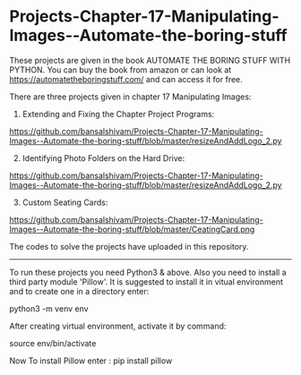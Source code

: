 # Projects-Chapter-17-Manipulating-Images--Automate-the-boring-stuff

These projects are given in the book AUTOMATE THE BORING STUFF WITH PYTHON. You can buy the book from amazon or can look at https://automatetheboringstuff.com/ and can access it for free.

There are three projects given in chapter 17 Manipulating Images:
1. Extending and Fixing the Chapter Project Programs:

https://github.com/bansalshivam/Projects-Chapter-17-Manipulating-Images--Automate-the-boring-stuff/blob/master/resizeAndAddLogo_2.py

2. Identifying Photo Folders on the Hard Drive:

https://github.com/bansalshivam/Projects-Chapter-17-Manipulating-Images--Automate-the-boring-stuff/blob/master/resizeAndAddLogo_2.py

3. Custom Seating Cards:

https://github.com/bansalshivam/Projects-Chapter-17-Manipulating-Images--Automate-the-boring-stuff/blob/master/CeatingCard.png

The codes to solve the projects have uploaded in this repository.

-----------------------------------------------------------------------------------------------------------------------------

To run these projects you need Python3 & above.
Also you need to install a third party module 'Pillow'.
It is suggested to install it in vitual environment and to create one in a directory enter:

 python3 -m venv env 

After creating virtual environment, activate it by command:
 
 source env/bin/activate
 
Now To install Pillow enter : 
  pip install pillow


